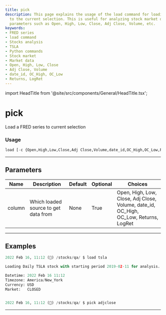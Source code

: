 ```yaml
---
title: pick
description: This page explains the usage of the load command for loading a FRED series
  to the current selection. This is useful for analyzing stock market data with various
  parameters such as Open, High, Low, Close, Adj Close, Volume, etc.
keywords:
- FRED series
- load command
- Stocks analysis
- TSLA
- Python commands
- Stock market
- Market data
- Open, High, Low, Close
- Adj Close, Volume
- date_id, OC_High, OC_Low
- Returns, LogRet
---
```


import HeadTitle from '@site/src/components/General/HeadTitle.tsx';

<HeadTitle title="pick - Qa - Economy - Reference | OpenBB Terminal Docs" />

# pick

Load a FRED series to current selection

### Usage

```python
load [-c {Open,High,Low,Close,Adj Close,Volume,date_id,OC_High,OC_Low,Returns,LogRet}]
```

---

## Parameters

| Name | Description | Default | Optional | Choices |
| ---- | ----------- | ------- | -------- | ------- |
| column | Which loaded source to get data from | None | True | Open, High, Low, Close, Adj Close, Volume, date_id, OC_High, OC_Low, Returns, LogRet |


---

## Examples

```python
2022 Feb 16, 11:12 (🦋) /stocks/qa/ $ load tsla

Loading Daily TSLA stock with starting period 2019-02-11 for analysis.

Datetime: 2022 Feb 16 11:12
Timezone: America/New_York
Currency: USD
Market:   CLOSED


2022 Feb 16, 11:12 (🦋) /stocks/qa/ $ pick adjclose
```
---
